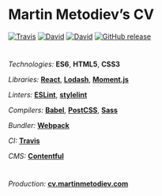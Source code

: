 # Martin Metodiev’s CV

[![Travis](https://img.shields.io/travis/martinmethod/cv.svg)](https://travis-ci.org/martinmethod/cv) [![David](https://img.shields.io/david/martinmethod/cv.svg)](https://david-dm.org/martinmethod/cv) [![David](https://img.shields.io/david/dev/martinmethod/cv.svg)](https://david-dm.org/martinmethod/cv?type=dev) [![GitHub release](https://img.shields.io/github/release/martinmethod/cv.svg)](https://github.com/martinmethod/cv/releases/latest)

#

*Technologies:* **ES6**, **HTML5**, **CSS3**

*Libraries:* **[React](https://reactjs.org)**, **[Lodash](https://lodash.com)**, **[Moment.js](http://momentjs.com)**

*Linters:* **[ESLint](https://eslint.org)**, **[stylelint](https://stylelint.io)**

*Compilers:* **[Babel](http://babeljs.io)**, **[PostCSS](https://postcss.org)**, **[Sass](http://sass-lang.com)**

*Bundler:* **[Webpack](http://webpack.js.org)**

*CI:* **[Travis](https://travis-ci.org)**

*CMS:* **[Contentful](https://www.contentful.com)**

#
*Production:* **[cv.martinmetodiev.com](http://cv.martinmetodiev.com)**
